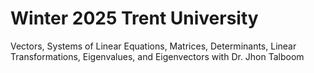 # Winter 2025 Trent University

Vectors, Systems of Linear Equations, Matrices, Determinants, Linear Transformations, Eigenvalues, and Eigenvectors with Dr. Jhon Talboom



